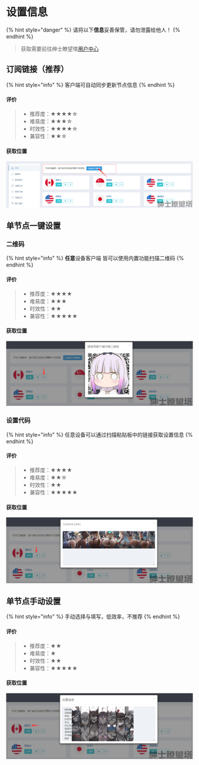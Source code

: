 # 设置信息

{% hint style="danger" %}
请将以下**信息**妥善保管，请勿泄露给他人！
{% endhint %}

> 获取需要前往绅士瞭望塔[用户中心](http://ssr.hentaiworld.cc/login)

## 订阅链接（推荐）

{% hint style="info" %}
客户端可自动同步更新节点信息
{% endhint %}

#### 评价

> * 推荐度：★★★★☆ 
> * 难易度：★★★☆
> * 时效性：★★★★☆
> * 兼容性：★★☆

#### 获取位置

![](../.gitbook/assets/sublink%20%284%29.png)

## 单节点一键设置

### 二维码

{% hint style="info" %}
**任意**设备客户端 皆可以使用内置功能扫描二维码
{% endhint %}

#### 评价

> * 推荐度：★★★★
> * 难易度：★★★
> * 时效性：★★
> * 兼容性：★★★★★

#### 获取位置

![](../.gitbook/assets/qrcode.png)

### 设置代码

{% hint style="info" %}
任意设备可以通过扫描粘贴板中的链接获取设置信息
{% endhint %}

#### 评价

> * 推荐度：★★★★
> * 难易度：★★☆
> * 时效性：★★
> * 兼容性：★★★★★

#### 获取位置

![](../.gitbook/assets/link.png)

## 单节点手动设置

{% hint style="info" %}
手动选择与填写，低效率，不推荐
{% endhint %}

#### 评价

> * 推荐度：★★
> * 难易度：★
> * 时效性：★★
> * 兼容性：★★★★★

#### 获取位置

![](../.gitbook/assets/setting.png)

